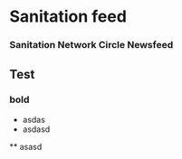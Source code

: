 # Sanitation feed
### Sanitation Network Circle Newsfeed

## Test

### bold

* asdas
* asdasd

** asasd
